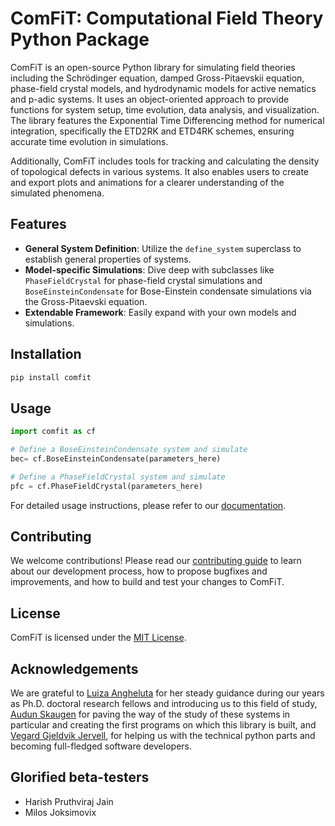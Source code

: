 # ComFiT: Computational Field Theory Python Package

ComFiT is an open-source Python library for simulating field theories including the Schrödinger equation, damped Gross-Pitaevskii equation, phase-field crystal models, and hydrodynamic models for active nematics and p-adic systems. 
It uses an object-oriented approach to provide functions for system setup, time evolution, data analysis, and visualization. 
The library features the Exponential Time Differencing method for numerical integration, specifically the ETD2RK and ETD4RK schemes, ensuring accurate time evolution in simulations. 

Additionally, ComFiT includes tools for tracking and calculating the density of topological defects in various systems. 
It also enables users to create and export plots and animations for a clearer understanding of the simulated phenomena.

## Features

- **General System Definition**: Utilize the `define_system` superclass to establish general properties of systems.
- **Model-specific Simulations**: Dive deep with subclasses like `PhaseFieldCrystal` for phase-field crystal simulations and `BoseEinsteinCondensate` for Bose-Einstein condensate simulations via the Gross-Pitaevski equation.
- **Extendable Framework**: Easily expand with your own models and simulations.

## Installation

```bash
pip install comfit
```

## Usage

```python
import comfit as cf

# Define a BoseEinsteinCondensate system and simulate
bec= cf.BoseEinsteinCondensate(parameters_here)

# Define a PhaseFieldCrystal system and simulate
pfc = cf.PhaseFieldCrystal(parameters_here)
```

For detailed usage instructions, please refer to our [documentation](/docs/).

## Contributing

We welcome contributions! Please read our [contributing guide](/docs/Contributing.md) to learn about our development process, how to propose bugfixes and improvements, and how to build and test your changes to ComFiT.

## License

ComFiT is licensed under the [MIT License](LICENSE).

## Acknowledgements

We are grateful to [Luiza Angheluta](https://orcid.org/0000-0001-7231-6694) for her steady guidance during our years as Ph.D. doctoral research fellows and introducing us to this field of study, 
[Audun Skaugen](https://orcid.org/0000-0003-0005-786X) for paving the way of the study of these systems in particular and creating the first programs on which this library is built, and 
[Vegard Gjeldvik Jervell](https://orcid.org/0009-0002-2959-0246), for helping us with the technical python parts and becoming full-fledged software developers.  


## Glorified beta-testers

- Harish Pruthviraj Jain
- Milos Joksimovix
